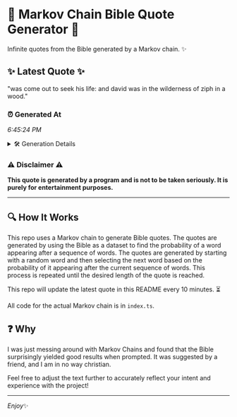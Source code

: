 # 📖 Markov Chain Bible Quote Generator 📖

Infinite quotes from the Bible generated by a Markov chain. ✨

## ✨ Latest Quote ✨
"was come out to seek his life: and david was in the wilderness of ziph in a wood."

### ⏰ Generated At
*6:45:24 PM*

<details>
    <summary>🛠️ Generation Details</summary>
    <p>
        <strong>🌱 Seed:</strong> was<br>
        <strong>🔄 Iterations:</strong> 17<br>
        <strong>📜 Context History:</strong><br>[ was ]: come<br>[ was, come ]: out<br>[ was, come, out ]: to<br>[ was, come, out, to ]: seek<br>[ was, come, out, to, seek ]: his<br>[ was, come, out, to, seek, his ]: life:<br>[ come, out, to, seek, his, life: ]: and<br>[ out, to, seek, his, life:, and ]: david<br>[ to, seek, his, life:, and, david ]: was<br>[ seek, his, life:, and, david, was ]: in<br>[ his, life:, and, david, was, in ]: the<br>[ life:, and, david, was, in, the ]: wilderness<br>[ and, david, was, in, the, wilderness ]: of<br>[ david, was, in, the, wilderness, of ]: ziph<br>[ was, in, the, wilderness, of, ziph ]: in<br>[ in, the, wilderness, of, ziph, in ]: a<br>[ the, wilderness, of, ziph, in, a ]: wood.<br>
    </p>
</details>

### ⚠️ Disclaimer ⚠️
**This quote is generated by a program and is not to be taken seriously. It is purely for entertainment purposes.**

---

## 🔍 How It Works

This repo uses a Markov chain to generate Bible quotes. The quotes are generated by using the Bible as a dataset to find the probability of a word appearing after a sequence of words. The quotes are generated by starting with a random word and then selecting the next word based on the probability of it appearing after the current sequence of words. This process is repeated until the desired length of the quote is reached.

This repo will update the latest quote in this README every 10 minutes. ⏳

All code for the actual Markov chain is in `index.ts`.

## ❓ Why

I was just messing around with Markov Chains and found that the Bible surprisingly yielded good results when prompted. 
It was suggested by a friend, and I am in no way christian.

Feel free to adjust the text further to accurately reflect your intent and experience with the project!

---

*Enjoy*✨
